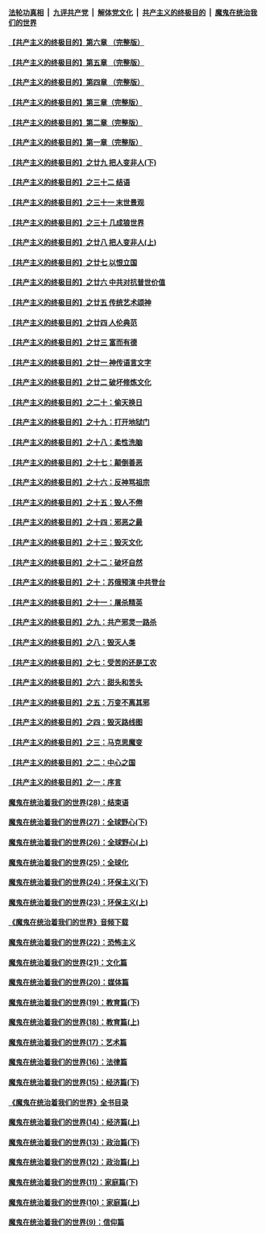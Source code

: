 

####  [法轮功真相](../../../../basic/blob/master/README.md?t=05280701) &nbsp;|&nbsp; [九评共产党](../../../../9ping.md/blob/master/README.md?t=05280701) &nbsp;|&nbsp; [解体党文化](../../../../jtdwh.md/blob/master/README.md?t=05280701)  &nbsp;|&nbsp; [共产主义的终极目的](../../../../gczydzjmd.md/blob/master/README.md?t=05280701) &nbsp;|&nbsp; [魔鬼在统治我们的世界](../../../../mgztzwmdsj.md/blob/master/README.md?t=05280701) 

#### [【共产主义的终极目的】第六章 （完整版）](../pages/nsc422/n11428913.md?t=05280701) 

#### [【共产主义的终极目的】第五章 （完整版）](../pages/nsc422/n11428912.md?t=05280701) 

#### [【共产主义的终极目的】第四章 （完整版）](../pages/nsc422/n11428907.md?t=05280701) 

#### [【共产主义的终极目的】第三章（完整版）](../pages/nsc422/n11428848.md?t=05280701) 

#### [【共产主义的终极目的】第二章（完整版）](../pages/nsc422/n11428831.md?t=05280701) 

#### [【共产主义的终极目的】第一章（完整版）](../pages/nsc422/n11417651.md?t=05280701) 

#### [【共产主义的终极目的】之廿九 把人变非人(下)](../pages/nsc422/n11344140.md?t=05280701) 

#### [【共产主义的终极目的】之三十二 结语](../pages/nsc422/n11360535.md?t=05280701) 

#### [【共产主义的终极目的】之三十一 末世景观](../pages/nsc422/n11351129.md?t=05280701) 

#### [【共产主义的终极目的】之三十 几成狼世界](../pages/nsc422/n11348280.md?t=05280701) 

#### [【共产主义的终极目的】之廿八 把人变非人(上)](../pages/nsc422/n11340492.md?t=05280701) 

#### [【共产主义的终极目的】之廿七 以恨立国](../pages/nsc422/n11336944.md?t=05280701) 

#### [【共产主义的终极目的】之廿六 中共对抗普世价值](../pages/nsc422/n11324785.md?t=05280701) 

#### [【共产主义的终极目的】之廿五 传统艺术颂神](../pages/nsc422/n11296396.md?t=05280701) 

#### [【共产主义的终极目的】之廿四 人伦典范](../pages/nsc422/n11296397.md?t=05280701) 

#### [【共产主义的终极目的】之廿三 富而有德](../pages/nsc422/n11283598.md?t=05280701) 

#### [【共产主义的终极目的】之廿一 神传语言文字](../pages/nsc422/n11263265.md?t=05280701) 

#### [【共产主义的终极目的】之廿二 破坏修炼文化](../pages/nsc422/n11245728.md?t=05280701) 

#### [【共产主义的终极目的】之二十：偷天换日](../pages/nsc422/n11238846.md?t=05280701) 

#### [【共产主义的终极目的】之十九：打开地狱门](../pages/nsc422/n11206376.md?t=05280701) 

#### [【共产主义的终极目的】之十八：柔性洗脑](../pages/nsc422/n11199994.md?t=05280701) 

#### [【共产主义的终极目的】之十七：颠倒善恶](../pages/nsc422/n11179782.md?t=05280701) 

#### [【共产主义的终极目的】之十六：反神骂祖宗](../pages/nsc422/n11166798.md?t=05280701) 

#### [【共产主义的终极目的】之十五：毁人不倦](../pages/nsc422/n11166792.md?t=05280701) 

#### [【共产主义的终极目的】之十四：邪恶之最](../pages/nsc422/n11150249.md?t=05280701) 

#### [【共产主义的终极目的】之十三：毁灭文化](../pages/nsc422/n11135227.md?t=05280701) 

#### [【共产主义的终极目的】之十二：破坏自然](../pages/nsc422/n11135214.md?t=05280701) 

#### [【共产主义的终极目的】之十：苏俄预演 中共登台](../pages/nsc422/n11118424.md?t=05280701) 

#### [【共产主义的终极目的】之十一：屠杀精英](../pages/nsc422/n11118442.md?t=05280701) 

#### [【共产主义的终极目的】之九：共产邪灵一路杀](../pages/nsc422/n11114139.md?t=05280701) 

#### [【共产主义的终极目的】之八：毁灭人类](../pages/nsc422/n11108503.md?t=05280701) 

#### [【共产主义的终极目的】之七：受苦的还是工农](../pages/nsc422/n11101809.md?t=05280701) 

#### [【共产主义的终极目的】之六：甜头和苦头](../pages/nsc422/n11096971.md?t=05280701) 

#### [【共产主义的终极目的】之五：万变不离其邪](../pages/nsc422/n11091285.md?t=05280701) 

#### [【共产主义的终极目的】之四：毁灭路线图](../pages/nsc422/n11086284.md?t=05280701) 

#### [【共产主义的终极目的】之三：马克思魔变](../pages/nsc422/n11061941.md?t=05280701) 

#### [【共产主义的终极目的】之二：中心之国](../pages/nsc422/n11047728.md?t=05280701) 

#### [【共产主义的终极目的】之一：序言](../pages/nsc422/n11086077.md?t=05280701) 

#### [魔鬼在统治着我们的世界(28)：结束语](../pages/nsc422/n10936246.md?t=05280701) 

#### [魔鬼在统治着我们的世界(27)：全球野心(下)](../pages/nsc422/n10928319.md?t=05280701) 

#### [魔鬼在统治着我们的世界(26)：全球野心(上)](../pages/nsc422/n10900318.md?t=05280701) 

#### [魔鬼在统治着我们的世界(25)：全球化](../pages/nsc422/n10788205.md?t=05280701) 

#### [魔鬼在统治着我们的世界(24)：环保主义(下)](../pages/nsc422/n10695307.md?t=05280701) 

#### [魔鬼在统治着我们的世界(23)：环保主义(上)](../pages/nsc422/n10688613.md?t=05280701) 

#### [《魔鬼在统治着我们的世界》音频下载](../pages/nsc422/n10635553.md?t=05280701) 

#### [魔鬼在统治着我们的世界(22)：恐怖主义](../pages/nsc422/n10614727.md?t=05280701) 

#### [魔鬼在统治着我们的世界(21)：文化篇](../pages/nsc422/n10597706.md?t=05280701) 

#### [魔鬼在统治着我们的世界(20)：媒体篇](../pages/nsc422/n10586579.md?t=05280701) 

#### [魔鬼在统治着我们的世界(19)：教育篇(下)](../pages/nsc422/n10564808.md?t=05280701) 

#### [魔鬼在统治着我们的世界(18)：教育篇(上)](../pages/nsc422/n10526970.md?t=05280701) 

#### [魔鬼在统治着我们的世界(17)：艺术篇](../pages/nsc422/n10499093.md?t=05280701) 

#### [魔鬼在统治着我们的世界(16)：法律篇](../pages/nsc422/n10485969.md?t=05280701) 

#### [魔鬼在统治着我们的世界(15)：经济篇(下)](../pages/nsc422/n10469975.md?t=05280701) 

#### [《魔鬼在统治着我们的世界》全书目录](../pages/nsc422/n10464261.md?t=05280701) 

#### [魔鬼在统治着我们的世界(14)：经济篇(上)](../pages/nsc422/n10457370.md?t=05280701) 

#### [魔鬼在统治着我们的世界(13)：政治篇(下)](../pages/nsc422/n10448270.md?t=05280701) 

#### [魔鬼在统治着我们的世界(12)：政治篇(上)](../pages/nsc422/n10444576.md?t=05280701) 

#### [魔鬼在统治着我们的世界(11)：家庭篇(下)](../pages/nsc422/n10440961.md?t=05280701) 

#### [魔鬼在统治着我们的世界(10)：家庭篇(上)](../pages/nsc422/n10435448.md?t=05280701) 

#### [魔鬼在统治着我们的世界(9)：信仰篇](../pages/nsc422/n10432159.md?t=05280701) 

